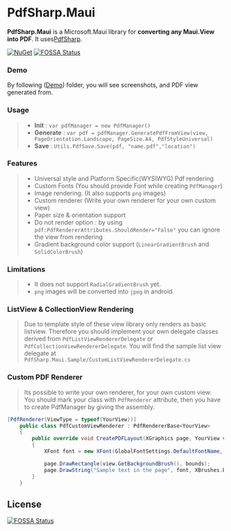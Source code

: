 PdfSharp.Maui
======================

**PdfSharp.Maui** is a Microsoft.Maui library for **converting any Maui.View into PDF**.
It uses[PdfSharp](https://github.com/empira/PDFsharp).


[![NuGet](https://img.shields.io/badge/nuget-v1.0.5-blue.svg?style=plastic)](https://www.nuget.org/packages/PdfSharp.Maui)
[![FOSSA Status](https://app.fossa.com/api/projects/git%2Bgithub.com%2Fakgulebubekir%2FPdfSharp.Maui.svg?type=shield)](https://app.fossa.com/projects/git%2Bgithub.com%2Fakgulebubekir%2FPdfSharp.Maui?ref=badge_shield)


### Demo
By following ([Demo](https://github.com/akgulebubekir/PDFSharp.Maui/tree/master/Demo)) folder, you will see screenshots, and PDF view generated from.


### Usage
> - **Init** : `var pdfManager = new PdfManager()`
> - **Generate** : `var pdf = pdfManager.GeneratePdfFromView(view, PageOrientation.Landscape, PageSize.A4, PdfStyleUniversal)`
> - **Save** :  `Utils.PdfSave.Save(pdf, "name.pdf","location")`


### Features
> - Universal style and Platform Specific(WYSIWYG) Pdf rendering
> - Custom Fonts (You should provide Font while creating `PdfManager`)
> - Image rendering. (It also supports `png` images)
> - Custom renderer (Write your own renderer for your own custom view) 
> - Paper size & orientation support
> - Do not render option : by using `pdf:PdfRendererAttributes.ShouldRender="False"` you can ignore the view from rendering
> - Gradient background color support (`LinearGradientBrush` and `SolidColorBrush`)

### Limitations
> - It does not support `RadialGradientBrush` yet.
> - `png` images will be converted into `jpeg` in android.

### ListView & CollectionView Rendering
> Due to template style of these view library only renders as basic listview. Therefore you should implement your own delegate classes derived from `PdfListViewRendererDelegate` or `PdfCollectionViewRendererDelegate`.  You will find the sample list view delegate at `PdfSharp.Maui.Sample/CustomListViewRendererDelegate.cs`


### Custom PDF Renderer
> Its possible to write your own renderer, for your own custom view. You should mark your class with `PdfRenderer` attribute, then you have to create PdfManager by giving the assembly.


```cs
[PdfRenderer(ViewType = typeof(YourView))]
	public class PdfCustomViewRenderer : PdfRendererBase<YourView>
	{
		public override void CreatePDFLayout(XGraphics page, YourView view, XRect bounds, double scaleFactor)
		{
			XFont font = new XFont(GlobalFontSettings.DefaultFontName, 14 * scaleFactor);

			page.DrawRectangle(view.GetBackgroundBrush(), bounds);
			page.DrawString("Sample text in the page", font, XBrushes.Black, bounds, XStringFormats.Center);
		}
	}
```


## License
[![FOSSA Status](https://app.fossa.com/api/projects/git%2Bgithub.com%2Fakgulebubekir%2FPdfSharp.Maui.svg?type=large)](https://app.fossa.com/projects/git%2Bgithub.com%2Fakgulebubekir%2FPdfSharp.Maui?ref=badge_large)